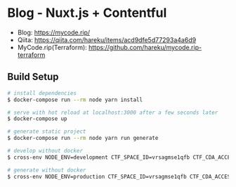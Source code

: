 # Blog - Nuxt.js + Contentful

- Blog: https://mycode.rip/
- Qiita: https://qiita.com/hareku/items/acd9dfe5d77293a4a6d9
- MyCode.rip(Terraform): https://github.com/hareku/mycode.rip-terraform

## Build Setup

``` bash
# install dependencies
$ docker-compose run --rm node yarn install

# serve with hot reload at localhost:3000 after a few seconds later
$ docker-compose up

# generate static project
$ docker-compose run --rm node yarn run generate

# develop without docker
$ cross-env NODE_ENV=development CTF_SPACE_ID=vrsagmse1qfb CTF_CDA_ACCESS_TOKEN=5d3d838e7be39328a3f20175aafa937201e308d0bb10498d3283361db3aa1654 yarn run dev

# generate without docker
$ cross-env NODE_ENV=production CTF_SPACE_ID=vrsagmse1qfb CTF_CDA_ACCESS_TOKEN=5d3d838e7be39328a3f20175aafa937201e308d0bb10498d3283361db3aa1654 yarn run generate
```
